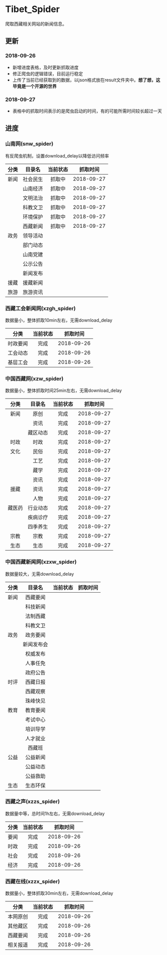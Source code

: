 # Tibet_Spider
爬取西藏相关网站的新闻信息。
## 更新
### 2018-09-26
* 新增进度表格，及时更新抓取进度
* 修正爬虫的逻辑错误，目前运行稳定
* 上传了当前已经获取到的数据，以json格式放在result文件夹中。**想了想，这毕竟是一个开源的世界**
### 2018-09-27
* 表格中的抓取时间表示的是爬虫启动的时间，有的可能所需时间较长超过一天
## 进度
### 山南网(snw_spider)
有反爬虫机制，设置download_delay以降低访问频率

| 分类 | 目录名 | 当前状态 | 抓取时间 |
| :---: | :---: | :---: | :--: |
| 新闻 | 社会民生 | 抓取中 | 2018-09-27 |
|     | 山南经济 | 抓取中 | 2018-09-27 |
|     | 文明法治 | 抓取中 | 2018-09-27 |
|     | 科教文卫 | 抓取中 | 2018-09-27 |
|     | 环境保护 | 抓取中 | 2018-09-27 |
|     | 西藏新闻 | 抓取中 | 2018-09-27 |
| 政务 | 领导活动 |   |    |
|     | 部门动态 |   |    |
|     | 山南党建 |   |    |
|     | 公示公告 |   |    |
|     | 新闻发布 |   |    |
| 援藏 | 援藏新闻 |   |    |
| 旅游 | 旅游资讯 |   |    |

### 西藏工会新闻网(xzgh_spider)
数据量小，整体抓取10min左右，无需download_delay

| 分类 | 当前状态 | 抓取时间 |
| :---: | :------: | :------: |
| 时政要闻 | 完成 | 2018-09-26 |
| 工会动态 | 完成 | 2018-09-26 |
| 基层工会 | 完成 | 2018-09-26 |

### 中国西藏网(xzw_spider)
数据量小，整体抓取时间25min左右，无需download_delay

| 分类 | 目录名 | 当前状态 | 抓取时间 |
| :---: | :---: | :---: | :--: |
| 新闻 | 原创 | 完成 | 2018-09-27 |
|     | 资讯 | 完成 | 2018-09-27 |
|     | 藏区动态 | 完成 | 2018-09-27 |
| 时政 | 时政 | 完成 | 2018-09-27 |
| 文化 | 民俗 | 完成 | 2018-09-27 |
|     | 工艺 | 完成 | 2018-09-27 |
|     | 藏学 | 完成 | 2018-09-27 |
|     | 资讯 | 完成 | 2018-09-27 |
| 援藏 | 资讯 | 完成 | 2018-09-27 |
|     | 人物 | 完成 | 2018-09-27 |
| 藏医药 | 行业动态 | 完成 | 2018-09-27 |
|     | 疾病诊疗 | 完成 | 2018-09-27 |
|     | 四季养生 | 完成 | 2018-09-27 |
| 宗教 | 宗教 | 完成 | 2018-09-27 |
| 生态 | 生态 | 完成 | 2018-09-27 |

### 中国西藏新闻网(xzxw_spider)
数据量较大，无需download_delay

| 分类 | 目录名 | 当前状态 | 抓取时间 |
| :---: | :---: | :---: | :--: |
| 新闻 | 西藏要闻 |   |    |
|     | 科技新闻 |   |    |
|     | 法制西藏 |   |    |
|     | 科教文卫 |   |    |
| 政务 | 政务要闻 |   |    |
|     | 新闻发布会 |   |    |
|     | 权威发布 |   |    |
|     | 人事任免 |   |    |
|     | 政府公告 |   |    |
| 时评 | 西藏日报 |   |    |
|     | 西藏观察 |   |    |
|     | 珠峰快见 |   |    |
| 教育 | 教育要闻 |   |    |
|     | 考试中心 |   |    |
|     | 培训导学 |   |    |
|     | 人才就业 |   |    |
|     | 西藏班 |   |    |
| 公益 | 公益新闻 |   |    |
|     | 公益动态 |   |    |
|     | 公益救助 |   |    |
| 生态 | 生态环保 |   |    |

### 西藏之声(xzzs_spider)
数据量中等，总时间1h左右，无需download_delay

| 分类 | 当前状态 | 抓取时间 |
| :---: | :---: | :--: |
| 要闻 | 完成 | 2018-09-26 |
| 时政 | 完成 | 2018-09-26 |
| 社会 | 完成 | 2018-09-26 |
| 经济 | 完成 | 2018-09-26 |

### 西藏在线(xzzx_spider)
数据量小，整体抓取30min左右，无需download_delay

| 分类 | 当前状态 | 抓取时间 |
| :---: | :---: | :--: |
| 本网原创 | 完成 | 2018-09-26 |
| 其他藏区 | 完成 | 2018-09-26 |
| 西藏要闻 | 完成 | 2018-09-26 |
| 相关报道 | 完成 | 2018-09-26 |
